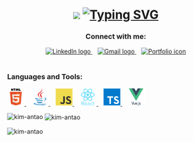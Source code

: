 <h1 align="center">
  <img src="https://capsule-render.vercel.app/api?type=venom&color=d77a61&height=170&section=header&text=%20Hi,%20I'm+Kimberley!&animation=fadeIn&fontSize=70" />
  <a href="https://git.io/typing-svg"><img src="https://readme-typing-svg.demolab.com?pause=1000&color=D77A61&center=true&width=435&lines=A+Software+developer+in+progress!" alt="Typing SVG" /></a>
</h1>

<h3 align="center">Connect with me:</h3>
<div align="center">
  <a href="https://linkedin.com/in/kimberley-antao-1a13aa10a" target="_blank" >
    <img src="https://github.com/user-attachments/assets/0b394bab-dd79-430d-aec5-894eb7b1558e" alt="LinkedIn logo" width="40" height="40"/>
  </a>&nbsp&nbsp;
  <a href="mailto:kimberley2609@gmail.com" target="_blank">
    <img src="https://github.com/user-attachments/assets/e58783c9-137b-4684-ad64-edd1ab8e75ff" alt="Gmail logo" width="40" height="40"/>
  </a>&nbsp&nbsp;
  <a href="https://kim-antao.github.io/MyProfile/" target="_blank">
    <img src="https://github.com/user-attachments/assets/4d399a41-60fc-4fb5-8d51-78029320ed69" alt="Portfolio icon" width="40" />
  </a>
</div>

<br/>

<h3 align="left">Languages and Tools:</h3>
<p align="left">
  <a href="https://www.w3.org/html/" target="_blank" rel="noreferrer"> <img src="https://raw.githubusercontent.com/devicons/devicon/master/icons/html5/html5-original-wordmark.svg" alt="html5" width="40" height="40" /> </a> &nbsp;&nbsp; 
  <a href="https://www.java.com" target="_blank" rel="noreferrer"> <img src="https://raw.githubusercontent.com/devicons/devicon/master/icons/java/java-original.svg" alt="java" width="40" height="40"/> </a>  &nbsp;&nbsp; 
  <a href="https://developer.mozilla.org/en-US/docs/Web/JavaScript" target="_blank" rel="noreferrer"> <img src="https://raw.githubusercontent.com/devicons/devicon/master/icons/javascript/javascript-original.svg" alt="javascript" width="40" height="40"/> </a>  &nbsp;&nbsp;
  <a href="https://reactjs.org/" target="_blank" rel="noreferrer"> <img src="https://raw.githubusercontent.com/devicons/devicon/master/icons/react/react-original-wordmark.svg" alt="react" width="40" height="40"/> </a> &nbsp;&nbsp;
  <a href="https://www.typescriptlang.org/" target="_blank" rel="noreferrer"> <img src="https://raw.githubusercontent.com/devicons/devicon/master/icons/typescript/typescript-original.svg" alt="typescript" width="40" height="40"/> </a>  &nbsp;&nbsp;
  <a href="https://vuejs.org/" target="_blank" rel="noreferrer"> <img src="https://raw.githubusercontent.com/devicons/devicon/master/icons/vuejs/vuejs-original-wordmark.svg" alt="vuejs" width="40" height="40"/> </a> </p>

<p><img align="left" src="https://github-readme-stats.vercel.app/api/top-langs?username=kim-antao&show_icons=true&locale=en&layout=compact" alt="kim-antao" /></p>

<p>&nbsp;<img align="center" src="https://github-readme-stats.vercel.app/api?username=kim-antao&show_icons=true&locale=en" alt="kim-antao" /></p>

<p><img align="center" src="https://github-readme-streak-stats.herokuapp.com/?user=kim-antao&" alt="kim-antao" /></p>
